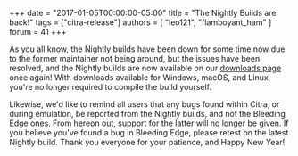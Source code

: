 +++
date = "2017-01-05T00:00:00-05:00"
title = "The Nightly Builds are back!"
tags = ["citra-release"]
authors = [ "leo121", "flamboyant_ham" ]
forum = 41
+++

As you all know, the Nightly builds have been down for some time now due to the former maintainer not being around, but the issues have been resolved, and the Nightly builds are now available on our [downloads page](https://citra-emu.org/download/) once again! With downloads available for Windows, macOS, and Linux, you're no longer required to compile the build yourself.

Likewise, we'd like to remind all users that any bugs found within Citra, or during emulation, be reported from the Nightly builds, and not the Bleeding Edge ones. From hereon out, support for the latter will no longer be given. If you believe you've found a bug in Bleeding Edge, please retest on the latest Nightly build. Thank you everyone for your patience, and Happy New Year!
